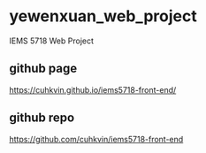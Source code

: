 # yewenxuan_web_project
IEMS 5718 Web Project

## github page
https://cuhkvin.github.io/iems5718-front-end/

## github repo
https://github.com/cuhkvin/iems5718-front-end
